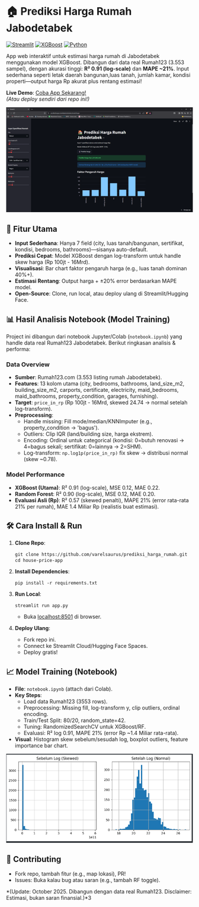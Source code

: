 # 🏠 Prediksi Harga Rumah Jabodetabek

[![Streamlit](https://img.shields.io/badge/Streamlit-FF6B35?style=for-the-badge&logo=streamlit&logoColor=white)](https://streamlit.io) [![XGBoost](https://img.shields.io/badge/XGBoost-1F77B4?style=for-the-badge&logo=xgboost&logoColor=white)](https://xgboost.readthedocs.io) [![Python](https://img.shields.io/badge/Python-3776AB?style=for-the-badge&logo=python&logoColor=white)](https://www.python.org)

App web interaktif untuk estimasi harga rumah di Jabodetabek menggunakan model XGBoost. Dibangun dari data real Rumah123 (3.553 sampel), dengan akurasi tinggi: **R² 0.91 (log-scale)** dan **MAPE ~21%**. Input sederhana seperti letak daerah bangunan,luas tanah, jumlah kamar, kondisi properti—output harga Rp akurat plus rentang estimasi!

**Live Demo**: [Coba App Sekarang!](https://prediksihargarumahdijabodetabek.streamlit.app/)  
*(Atau deploy sendiri dari repo ini!)*

![App Screenshot](images/overview.png) <!-- Upload screenshot app lo di repo, ganti path ini -->

## 🚀 Fitur Utama
- **Input Sederhana**: Hanya 7 field (city, luas tanah/bangunan, sertifikat, kondisi, bedrooms, bathrooms)—sisanya auto-default.
- **Prediksi Cepat**: Model XGBoost dengan log-transform untuk handle skew harga (Rp 100jt - 16Mrd).
- **Visualisasi**: Bar chart faktor pengaruh harga (e.g., luas tanah dominan 40%+).
- **Estimasi Rentang**: Output harga + ±20% error berdasarkan MAPE model.
- **Open-Source**: Clone, run local, atau deploy ulang di Streamlit/Hugging Face.

## 📊 Hasil Analisis Notebook (Model Training)
Project ini dibangun dari notebook Jupyter/Colab (`notebook.ipynb`) yang handle data real Rumah123 Jabodetabek. Berikut ringkasan analisis & performa:

### Data Overview
- **Sumber**: Rumah123.com (3.553 listing rumah Jabodetabek).
- **Features**: 13 kolom utama (city, bedrooms, bathrooms, land_size_m2, building_size_m2, carports, certificate, electricity, maid_bedrooms, maid_bathrooms, property_condition, garages, furnishing).
- **Target**: `price_in_rp` (Rp 100jt - 16Mrd, skewed 24.74 → normal setelah log-transform).
- **Preprocessing**:
  - Handle missing: Fill mode/median/KNNImputer (e.g., property_condition → 'bagus').
  - Outliers: Clip IQR (land/building size, harga ekstrem).
  - Encoding: Ordinal untuk categorical (kondisi: 0=butuh renovasi → 4=bagus sekali; sertifikat: 0=lainnya → 2=SHM).
  - Log-transform: `np.log1p(price_in_rp)` fix skew → distribusi normal (skew ~0.78).

### Model Performance
- **XGBoost (Utama)**: R² 0.91 (log-scale), MSE 0.12, MAE 0.22.
- **Random Forest**: R² 0.90 (log-scale), MSE 0.12, MAE 0.20.
- **Evaluasi Asli (Rp)**: R² 0.57 (skewed penalti), MAPE 21% (error rata-rata 21% per rumah), MAE 1.4 Miliar Rp (realistis buat estimasi).

## 🛠 Cara Install & Run
1. **Clone Repo**:
   ```
   git clone https://github.com/varelsaurus/prediksi_harga_rumah.git
   cd house-price-app
   ```

2. **Install Dependencies**:
   ```
   pip install -r requirements.txt
   ```

3. **Run Local**:
   ```
   streamlit run app.py
   ```
   - Buka [localhost:8501](http://localhost:8501) di browser.

4. **Deploy Ulang**:
   - Fork repo ini.
   - Connect ke Streamlit Cloud/Hugging Face Spaces.
   - Deploy gratis!

## 📈 Model Training (Notebook)
- **File**: `notebook.ipynb` (attach dari Colab).
- **Key Steps**:
  - Load data Rumah123 (3553 rows).
  - Preprocessing: Missing fill, log-transform y, clip outliers, ordinal encoding.
  - Train/Test Split: 80/20, random_state=42.
  - Tuning: RandomizedSearchCV untuk XGBoost/RF.
  - Evaluasi: R² log 0.91, MAPE 21% (error Rp ~1.4 Miliar rata-rata).
- **Visual**: Histogram skew sebelum/sesudah log, boxplot outliers, feature importance bar chart.

![Preprocessing Flow](images/before-after.png) <!-- Upload diagram dari notebook -->

## 🤝 Contributing
- Fork repo, tambah fitur (e.g., map lokasi), PR!
- Issues: Buka kalau bug atau saran (e.g., tambah RF toggle).

*(Update: October 2025. Dibangun dengan data real Rumah123. Disclaimer: Estimasi, bukan saran finansial.)*3
